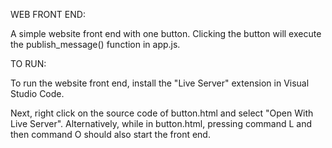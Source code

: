 WEB FRONT END:

A simple website front end with one button. Clicking the button will execute the publish_message() function in app.js.

TO RUN:

To run the website front end, install the "Live Server" extension in Visual Studio Code.

Next, right click on the source code of button.html and select "Open With Live Server". Alternatively, while in button.html, pressing command L and then command O should also start the front end.